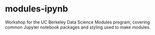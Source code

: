 # modules-ipynb
Workshop for the UC Berkeley Data Science Modules program, covering common Jupyter notebook packages and styling used to make modules.


